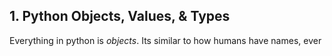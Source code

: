 ## 1. Python Objects, Values, & Types

Everything in python is *objects*. Its similar to how humans have names, ever